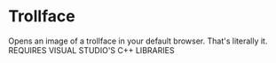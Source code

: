 # Trollface
 Opens an image of a trollface in your default browser. That's literally it.
REQUIRES VISUAL STUDIO'S C++ LIBRARIES
